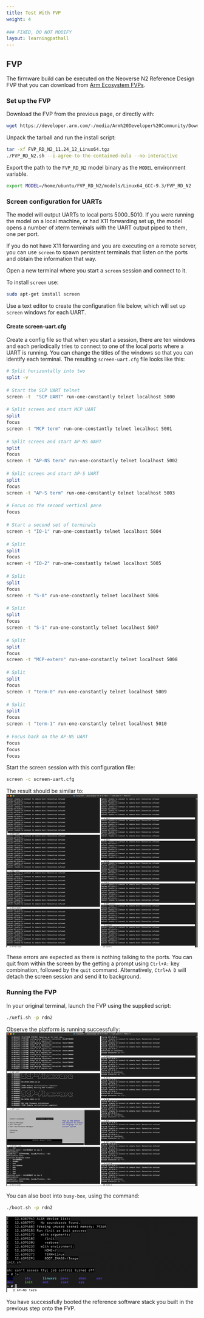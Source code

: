 ```yaml
---
title: Test With FVP
weight: 4

### FIXED, DO NOT MODIFY
layout: learningpathall
---
```


## FVP

The firmware build can be executed on the Neoverse N2 Reference Design FVP that you can download from [Arm Ecosystem FVPs](https://developer.arm.com/downloads/-/arm-ecosystem-fvps).


### Set up the FVP

Download the FVP from the previous page, or directly with:
```bash
wget https://developer.arm.com/-/media/Arm%20Developer%20Community/Downloads/OSS/FVP/Neoverse-N2/Neoverse-N2-11-24-12/FVP_RD_N2_11.24_12_Linux64.tgz
```

Unpack the tarball and run the install script:

```bash
tar -xf FVP_RD_N2_11.24_12_Linux64.tgz 
./FVP_RD_N2.sh --i-agree-to-the-contained-eula --no-interactive
```

Export the path to the `FVP_RD_N2` model binary as the `MODEL` environment variable.
```bash
export MODEL=/home/ubuntu/FVP_RD_N2/models/Linux64_GCC-9.3/FVP_RD_N2
```
### Screen configuration for UARTs
The model will output UARTs to local ports 5000..5010. If you were running the model on a local machine, or had X11 forwarding set up, the model opens a number of xterm terminals with the UART output piped to them, one per port. 

If you do not have X11 forwarding and you are executing on a remote server, you can use `screen` to spawn persistent terminals that listen on the ports and obtain the information that way.

Open a new terminal where you start a `screen` session and connect to it.

To install `screen` use:
```bash 
sudo apt-get install screen
```

Use a text editor to create the configuration file below, which will set up `screen` windows for each UART.

#### Create screen-uart.cfg
Create a config file so that when you start a session, there are ten windows and each periodically tries to connect to one of the local ports where a UART is running. You can change the titles of the windows so that you can identify each terminal. The resulting `screen-uart.cfg` file looks like this:
```bash
# Split horizontally into two
split -v

# Start the SCP UART telnet
screen -t  "SCP UART" run-one-constantly telnet localhost 5000

# Split screen and start MCP UART
split
focus
screen -t "MCP term" run-one-constantly telnet localhost 5001

# Split screen and start AP-NS UART
split
focus
screen -t "AP-NS term" run-one-constantly telnet localhost 5002

# Split screen and start AP-S UART
split
focus
screen -t "AP-S term" run-one-constantly telnet localhost 5003

# Focus on the second vertical pane
focus

# Start a second set of terminals
screen -t "IO-1" run-one-constantly telnet localhost 5004

# Split 
split
focus
screen -t "IO-2" run-one-constantly telnet localhost 5005

# Split 
split
focus
screen -t "S-0" run-one-constantly telnet localhost 5006

# Split 
split
focus
screen -t "S-1" run-one-constantly telnet localhost 5007

# Split 
split
focus
screen -t "MCP-extern" run-one-constantly telnet localhost 5008

# Split 
split
focus
screen -t "term-0" run-one-constantly telnet localhost 5009

# Split 
split
focus
screen -t "term-1" run-one-constantly telnet localhost 5010

# Focus back on the AP-NS UART
focus
focus
focus
```

Start the screen session with this configuration file:
```bash
screen -c screen-uart.cfg
```
The result should be similar to:
![screen terminals alt-text#center](images/terminal.png)

These errors are expected as there is nothing talking to the ports. You can quit from within the screen by the getting a prompt using `Ctrl+A:` key combination, followed by the `quit` command. Alternatively, `Ctrl+A D` will detach the screen session and send it to background. 

### Running the FVP

In your original terminal, launch the FVP using the supplied script:
```bash
./uefi.sh -p rdn2
```
Observe the platform is running successfully:
![fvp terminals alt-text#center](images/uefi.png "Figure 2. FVP Terminals")

You can also boot into `busy-box`, using the command:
```bash
./boot.sh -p rdn2
```
![docker terminal alt-text#center](images/docker-run.png "Figure 3. Docker Terminal")

You have successfully booted the reference software stack you built in the previous step onto the FVP.
